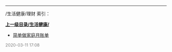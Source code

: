
----

/生活健康/理财 索引：


**[上一级目录/生活健康/](/生活健康/)**

- [简单做家庭月账单](/生活健康/理财/简单做家庭月账单)


<font size=2 color='grey'> 2020-03-11 17:08 </font>